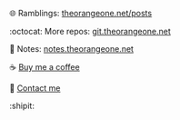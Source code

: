 :globe_with_meridians: Ramblings: [theorangeone.net/posts](https://theorangeone.net/posts/)

:octocat: More repos: [git.theorangeone.net](https://git.theorangeone.net/)

:pencil: Notes: [notes.theorangeone.net](https://notes.theorangeone.net/)

:coffee: [Buy me a coffee](https://www.buymeacoffee.com/theorangeone)

:wave: [Contact me](https://theorangeone.net/contact/)

:shipit:
